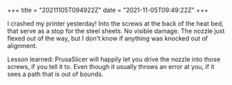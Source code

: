 +++
title = "20211105T094922Z"
date  = "2021-11-05T09:49:22Z"
+++

I crashed my printer yesterday! Into the screws at the back of the heat bed, that serve as a stop for the steel sheets. No visible damage. The nozzle just flexed out of the way, but I don't know if anything was knocked out of alignment.

Lesson learned: PrusaSlicer will happily let you drive the nozzle into those screws, if you tell it to. Even though it usually throws an error at you, if it sees a path that is out of bounds.
